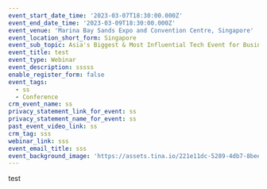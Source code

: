 ```yaml
---
event_start_date_time: '2023-03-07T18:30:00.000Z'
event_end_date_time: '2023-03-09T18:30:00.000Z'
event_venue: 'Marina Bay Sands Expo and Convention Centre, Singapore'
event_location_short_form: Singapore
event_sub_topic: Asia's Biggest & Most Influential Tech Event for Business
event_title: test
event_type: Webinar
event_description: sssss
enable_register_form: false
event_tags:
  - ss
  - Conference
crm_event_name: ss
privacy_statement_link_for_event: ss
privacy_statement_name_for_event: ss
past_event_video_link: ss
crm_tag: sss
webinar_link: sss
event_email_title: sss
event_background_image: 'https://assets.tina.io/221e11dc-5289-4db7-8bee-0ed713e0bab5/Kubernetes.svg'
---
```


test
